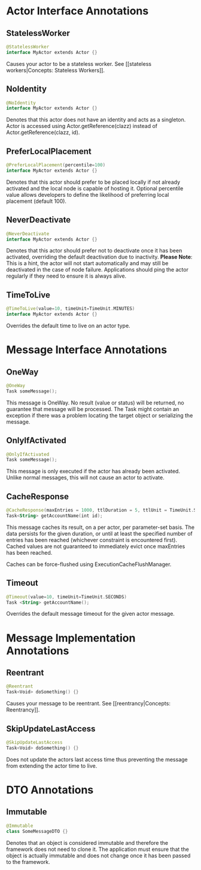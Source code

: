 # Actor Interface Annotations
## StatelessWorker
```kotlin
@StatelessWorker
interface MyActor extends Actor {}
```
Causes your actor to be a stateless worker. See [[stateless workers|Concepts: Stateless Workers]].

## NoIdentity
```kotlin
@NoIdentity
interface MyActor extends Actor {}
```
Denotes that this actor does not have an identity and acts as a singleton. Actor is accessed using Actor.getReference(clazz) instead of Actor.getReference(clazz, id).

## PreferLocalPlacement
```kotlin
@PreferLocalPlacement(percentile=100)
interface MyActor extends Actor {}
```
Denotes that this actor should prefer to be placed locally if not already activated and the local node is capable of hosting it. Optional percentile value allows developers to define the likelihood of preferring local placement (default 100). 

## NeverDeactivate
```kotlin
@NeverDeactivate
interface MyActor extends Actor {}
```

Denotes that this actor should prefer not to deactivate once it has been activated, overriding the default deactivation due to inactivity. **Please Note**: This is a hint, the actor will not start automatically and may still be deactivated in the case of node failure. Applications should ping the actor regularly if they need to ensure it is always alive.

## TimeToLive
```kotlin
@TimeToLive(value=10, timeUnit=TimeUnit.MINUTES)
interface MyActor extends Actor {}
```
Overrides the default time to live on an actor type.

# Message Interface Annotations
## OneWay
```kotlin
@OneWay
Task someMessage();
```
This message is OneWay.  No result (value or status) will be returned, no guarantee that message will be processed.
The Task might contain an exception if there was a problem locating the target object or serializing the message.

## OnlyIfActivated
```kotlin
@OnlyIfActivated
Task someMessage();
```
This message is only executed if the actor has already been activated.  Unlike normal messages, this will not cause an actor to activate.


## CacheResponse
```kotlin
@CacheResponse(maxEntries = 1000, ttlDuration = 5, ttlUnit = TimeUnit.SECONDS)
Task<String> getAccountName(int id);
```
This message caches its result, on a per actor, per parameter-set basis.  The data persists for the given duration, or until at least the specified number of entries has been reached (whichever constraint is encountered first).  Cached values are not guaranteed to immediately evict once maxEntries has been reached.

Caches can be force-flushed using ExecutionCacheFlushManager.

## Timeout
```kotlin
@Timeout(value=10, timeUnit=TimeUnit.SECONDS)
Task <String> getAccountName(); 
```
Overrides the default message timeout for the given actor message.

# Message Implementation Annotations
## Reentrant
```kotlin
@Reentrant
Task<Void> doSomething() {}
```
Causes your message to be reentrant. See [[reentrancy|Concepts: Reentrancy]].

## SkipUpdateLastAccess
```kotlin
@SkipUpdateLastAccess
Task<Void> doSomething() {}
```
Does not update the actors last access time thus preventing the message from extending the actor time to live.

# DTO Annotations
## Immutable
```kotlin
@Immutable
class SomeMessageDTO {}
```
Denotes that an object is considered immutable and therefore the framework does not need to clone it. The application must ensure that the object is actually immutable and does not change once it has been passed to the framework. 